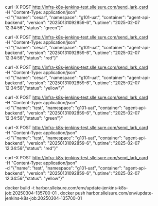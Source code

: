 curl -X POST http://infra-k8s-jenkins-test.slleisure.com/send_lark_card \
    -H "Content-Type: application/json" \
    -d "{\"name\": \"cesar\", \"namespace\": \"g101-uat\", \"container\": \"agent-api-backend\", \"version\": \"20250131092859-6\", \"uptime\": \"2025-02-07 12:34:56\",\"status\": \"green\"}"
	
 curl -X POST http://infra-k8s-jenkins-test.slleisure.com/send_lark_card \
    -H "Content-Type: application/json" \
    -d "{\"name\": \"cesar\", \"namespace\": \"g101-uat\", \"container\": \"agent-api-backend\", \"version\": \"20250131092859-6\", \"uptime\": \"2025-02-07 12:34:56\",\"status\": \"red\"}"
	
 curl -X POST http://infra-k8s-jenkins-test.slleisure.com/send_lark_card \
    -H "Content-Type: application/json" \
    -d "{\"name\": \"cesar\", \"namespace\": \"g101-uat\", \"container\": \"agent-api-backend\", \"version\": \"20250131092859-6\", \"uptime\": \"2025-02-07 12:34:56\",\"status\": \"yellow\"}"


 curl -X POST http://infra-k8s-jenkins-test.slleisure.com/send_lark_card \
    -H "Content-Type: application/json" \
    -d "{\"name\": \"test\", \"namespace\": \"g101-uat\", \"container\": \"agent-api-backend\", \"version\": \"20250131092859-6\", \"uptime\": \"2025-02-07 12:34:56\",\"status\": \"green\"}"

 curl -X POST http://infra-k8s-jenkins-test.slleisure.com/send_lark_card \
    -H "Content-Type: application/json" \
    -d "{\"name\": \"test\", \"namespace\": \"g101-uat\", \"container\": \"agent-api-backend\", \"version\": \"20250131092859-6\", \"uptime\": \"2025-02-07 12:34:56\",\"status\": \"red\"}"

 curl -X POST http://infra-k8s-jenkins-test.slleisure.com/send_lark_card \
    -H "Content-Type: application/json" \
    -d "{\"name\": \"test\", \"namespace\": \"g101-uat\", \"container\": \"agent-api-backend\", \"version\": \"20250131092859-6\", \"uptime\": \"2025-02-07 12:34:56\",\"status\": \"yellow\"}"



docker build -t harbor.slleisure.com/env/update-jenkins-k8s-job:20250304-135700-01 .
docker push harbor.slleisure.com/env/update-jenkins-k8s-job:20250304-135700-01